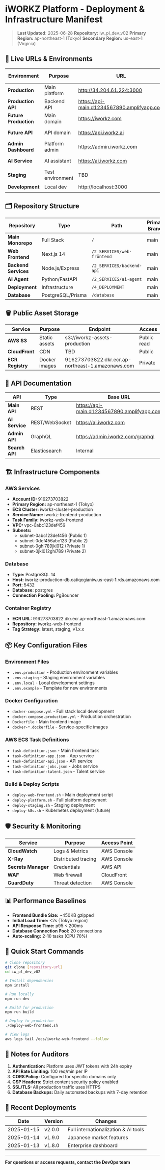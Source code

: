 # iWORKZ Platform - Deployment & Infrastructure Manifest

> **Last Updated:** 2025-06-28
> **Repository:** iw_pl_dev_v02
> **Primary Region:** ap-northeast-1 (Tokyo)
> **Secondary Region:** us-east-1 (Virginia)

## 📍 Live URLs & Environments

| Environment | Purpose | URL | Auth Required | Status |
|------------|---------|-----|---------------|---------|
| **Production** | Main platform | http://34.204.61.224:3000 | No | ✅ Live |
| **Production API** | Backend API | https://api-main.d1234567890.amplifyapp.com | API Key | ✅ Live |
| **Future Production** | Main domain | https://iworkz.com | No | 🔄 Pending |
| **Future API** | API domain | https://api.iworkz.ai | API Key | 🔄 Pending |
| **Admin Dashboard** | Platform admin | https://admin.iworkz.com | Yes | 🔄 Pending |
| **AI Service** | AI assistant | https://ai.iworkz.com | API Key | 🔄 Pending |
| **Staging** | Test environment | TBD | No | 🔧 Setup |
| **Development** | Local dev | http://localhost:3000 | No | 🖥️ Local |

## 🗂️ Repository Structure

| Repository | Type | Path | Primary Branch | Last Commit |
|-----------|------|------|----------------|-------------|
| **Main Monorepo** | Full Stack | `/` | main | 3a499e3 |
| **Web Frontend** | Next.js 14 | `/2_SERVICES/web-frontend` | main | Active |
| **Backend Services** | Node.js/Express | `/2_SERVICES/backend-api` | main | Active |
| **AI Agent** | Python/FastAPI | `/2_SERVICES/ai-agent` | main | Active |
| **Deployment** | Infrastructure | `/4_DEPLOYMENT` | main | Active |
| **Database** | PostgreSQL/Prisma | `/database` | main | Active |

## 🪣 Public Asset Storage

| Service | Purpose | Endpoint | Access |
|---------|---------|----------|--------|
| **AWS S3** | Static assets | s3://iworkz-assets-production | Public read |
| **CloudFront** | CDN | TBD | Public |
| **ECR Registry** | Docker images | 916273703822.dkr.ecr.ap-northeast-1.amazonaws.com | Private |

## 🔌 API Documentation

| API | Type | Base URL | Swagger/OpenAPI |
|-----|------|----------|-----------------|
| **Main API** | REST | https://api-main.d1234567890.amplifyapp.com | /api/docs |
| **AI Service** | REST/WebSocket | https://ai.iworkz.com | /docs |
| **Admin API** | GraphQL | https://admin.iworkz.com/graphql | /graphql |
| **Search API** | Elasticsearch | Internal | N/A |

## 🏗️ Infrastructure Components

### AWS Services
- **Account ID:** 916273703822
- **Primary Region:** ap-northeast-1 (Tokyo)
- **ECS Cluster:** iworkz-cluster-production
- **Service Name:** iworkz-frontend-production
- **Task Family:** iworkz-web-frontend
- **VPC:** vpc-0abc123def456
- **Subnets:** 
  - subnet-0abc123def456 (Public 1)
  - subnet-0def456abc123 (Public 2)
  - subnet-0ghi789jkl012 (Private 1)
  - subnet-0jkl012ghi789 (Private 2)

### Database
- **Type:** PostgreSQL 14
- **Host:** iworkz-production-db.catiqcgianiw.us-east-1.rds.amazonaws.com
- **Port:** 5432
- **Database:** postgres
- **Connection Pooling:** PgBouncer

### Container Registry
- **ECR URL:** 916273703822.dkr.ecr.ap-northeast-1.amazonaws.com
- **Repository:** iworkz-web-frontend
- **Tag Strategy:** latest, staging, v1.x.x

## 📦 Key Configuration Files

### Environment Files
- `.env.production` - Production environment variables
- `.env.staging` - Staging environment variables
- `.env.local` - Local development settings
- `.env.example` - Template for new environments

### Docker Configuration
- `docker-compose.yml` - Full stack local development
- `docker-compose.production.yml` - Production orchestration
- `Dockerfile` - Main frontend image
- `docker-*.dockerfile` - Service-specific images

### AWS ECS Task Definitions
- `task-definition.json` - Main frontend task
- `task-definition-app.json` - App service
- `task-definition-api.json` - API service
- `task-definition-jobs.json` - Jobs service
- `task-definition-talent.json` - Talent service

### Build & Deploy Scripts
- `deploy-web-frontend.sh` - Main deployment script
- `deploy-platform.sh` - Full platform deployment
- `deploy-staging.sh` - Staging deployment
- `deploy-k8s.sh` - Kubernetes deployment (future)

## 🛡️ Security & Monitoring

| Service | Purpose | Access Point |
|---------|---------|--------------|
| **CloudWatch** | Logs & Metrics | AWS Console |
| **X-Ray** | Distributed tracing | AWS Console |
| **Secrets Manager** | Credentials | AWS API |
| **WAF** | Web firewall | CloudFront |
| **GuardDuty** | Threat detection | AWS Console |

## 📊 Performance Baselines

- **Frontend Bundle Size:** ~450KB gzipped
- **Initial Load Time:** <2s (Tokyo region)
- **API Response Time:** p95 < 200ms
- **Database Connection Pool:** 20 connections
- **Auto-scaling:** 2-10 tasks (CPU 70%)

## 🚀 Quick Start Commands

```bash
# Clone repository
git clone [repository-url]
cd iw_pl_dev_v02

# Install dependencies
npm install

# Run locally
npm run dev

# Build for production
npm run build

# Deploy to production
./deploy-web-frontend.sh

# View logs
aws logs tail /ecs/iworkz-web-frontend --follow
```

## 📝 Notes for Auditors

1. **Authentication:** Platform uses JWT tokens with 24h expiry
2. **API Rate Limiting:** 100 req/min per IP
3. **CORS Policy:** Configured for specific domains only
4. **CSP Headers:** Strict content security policy enabled
5. **SSL/TLS:** All production traffic uses HTTPS
6. **Database Backups:** Daily automated backups with 7-day retention

## 🔄 Recent Deployments

| Date | Version | Changes |
|------|---------|---------|
| 2025-01-15 | v2.0.0 | Full internationalization & AI tools |
| 2025-01-14 | v1.9.0 | Japanese market features |
| 2025-01-13 | v1.8.0 | Enterprise dashboard |

---

**For questions or access requests, contact the DevOps team**